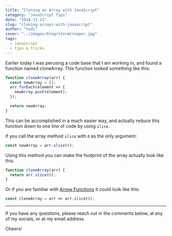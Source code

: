```yaml
---
title: "Cloning an Array with JavaScript"
category: "JavaScript Tips"
date: "2018-11-21"
slug: "cloning-arrays-with-javascript"
author: "hudi"
cover: "../images/blog/stormtrooper.jpg"
tags:
  - javascript
  - tips & tricks
---
```


Earlier today I was perusing a code base that I am working in, and found a function named cloneArray. This function looked something like this:

```javascript
function cloneArray(arr) {
  const newArray = [];
  arr.forEach(element => {
    newArray.push(element);
  });

  return newArray;
}
```

This can be accomplished in a much easier way, and actually reduce this function down to one line of code by using `slice`.

If you call the array method `slice` with `0` as the only argument:

```javascript
const newArray = arr.slice(0);
```

Using this method you can make the footprint of the array actually look like this:

```javascript
function cloneArray(arr) {
  return arr.slice(0);
}
```

Or if you are familiar with [Arrow Functions](https://www.brianhudi.com/js-snack-1) it could look like this:

```javascript
const cloneArray = arr => arr.slice(0);
```

---

If you have any questions, please reach out in the comments below, at any of my socials, or at my email address.

Cheers!
